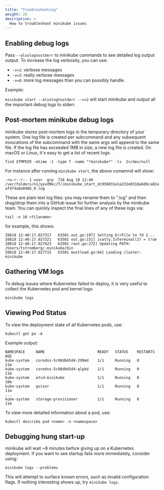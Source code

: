 ```yaml
---
title: "Troubleshooting"
weight: 20
description: >
  How to troubleshoot minikube issues
---
```


## Enabling debug logs

Pass `--alsologtostderr` to minikube commands to see detailed log output output. To increase the log verbosity, you can use:

* `-v=1`: verbose messages
* `-v=2`: really verbose messages
* `-v=8`: more log messages than you can possibly handle.

Example:

`minikube start --alsologtostderr --v=2` will start minikube and output all the important debug logs to stderr.

## Post-mortem minikube debug logs

minikube stores post-mortem logs in the temporary directory of your system. One log file is created per subcommand and any subsequent invocations of the subcommand with the same args will append to the same file. If the log file has exceeded 1MB in size, a new log file is created. On macOS or Linux, it's easy to get a list of recent logs:

```shell
find $TMPDIR -mtime -1 -type f -name "*minikube*" -ls  2>/dev/null
```

For instance after running `minikube start`, the above comamnd will show:

`-rw-r--r-- 1 user  grp  718 Aug 18 12:40 /var/folders/n1/qxvd9kc/T//minikube_start_dc950831e1a232e0318a6d6ca82aaf4f4a8a048b_0.log`

These are plain text log files: you may rename them to "<filename>.log" and then drag/drop them into a GitHub issue for further analysis by the minikube team. You can quickly inspect the final lines of any of these logs via:
  
```shell
tail -n 10 <filename>
```

for example, this shows:

```
I0818 12:40:17.027317   63501 out.go:197] Setting ErrFile to fd 2...
I0818 12:40:17.027321   63501 out.go:231] isatty.IsTerminal(2) = true
I0818 12:40:17.027423   63501 root.go:272] Updating PATH: /Users/tstromberg/.minikube/bin
I0818 12:40:17.027715   63501 mustload.go:64] Loading cluster: minikube
```

## Gathering VM logs

To debug issues where Kubernetes failed to deploy, it is very useful to collect the Kubernetes pod and kernel logs:

```shell
minikube logs
```

## Viewing Pod Status

To view the deployment state of all Kubernetes pods, use:

```shell
kubectl get po -A
```

Example output:

```shell
NAMESPACE     NAME                        READY   STATUS    RESTARTS   AGE
kube-system   coredns-5c98db65d4-299md    1/1     Running   0          11m
kube-system   coredns-5c98db65d4-qlpkd    1/1     Running   0          11m
kube-system   etcd-minikube               1/1     Running   0          10m
kube-system   gvisor                      1/1     Running   0          11m
...
kube-system   storage-provisioner         1/1     Running   0          11m
```

To view more detailed information about a pod, use:

```shell
kubectl describe pod <name> -n <namespace>
```

## Debugging hung start-up

minikube will wait ~8 minutes before giving up on a Kubernetes deployment. If you want to see startup fails more immediately, consider using:

```shell
minikube logs --problems
```

This will attempt to surface known errors, such as invalid configuration flags. If nothing interesting shows up, try `minikube logs`.
